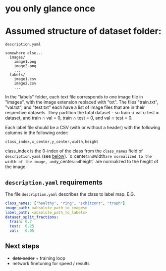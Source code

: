 # you only glance once

# Assumed structure of dataset folder:


    description.yaml

    somewhere else...
      images/
        image1.png
        image2.png
        ...
      labels/
        image1.csv
        image2.csv
        ...


In the "labels" folder, each text file corresponds to one image file in "images", with
the image extension replaced with "txt". The files "train.txt", "val.txt", and "test.txt"
each have a list of image files that are in their respective datasets. They partition the
total dataset - so train ∪ val ∪ test = dataset, and train ∩ val = 0, train ∩ test = 0,
and val ∩ test = 0.

Each label file should be a CSV (with or without a header) with the following columns in the following order:

`class_index,x_center,y_center,width,height`

class_index is the 0-index of the class from the `class_names` field of `description.yaml` (see [below](#descriptionyaml-requirements`)). `x_center` and `width` are normalized to the width of the image, and `y_center` and `height` are normalized to the height of the image.

## `description.yaml` requirements

The file `description.yaml` describes the class to label map. E.G.

```yaml
class_names: ["healthy", "ring", "schitzont", "troph"]
image_path: <absolute_path_to_images>
label_path: <absolute_path_to_labels>
dataset_split_fractions:
  train: 0.7
  test:  0.25
  val:   0.05
```


## Next steps

- ~~dataloader~~ + training loop
- network finetuning for speed / results
